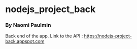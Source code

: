 # nodejs_project_back
### By Naomi Paulmin
Back end of the app.
Link to the API : https://nodejs-project-back.appspot.com
